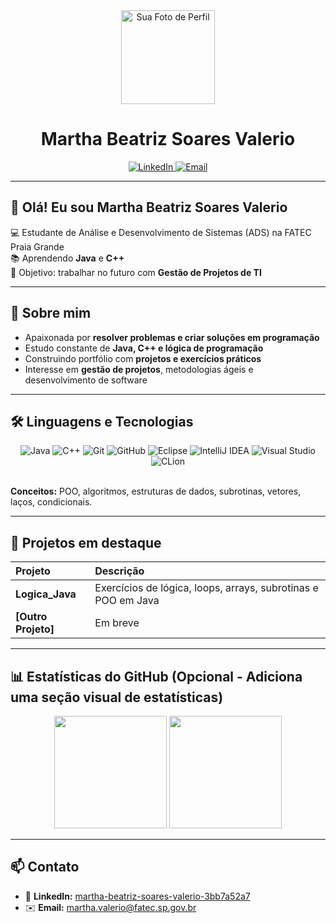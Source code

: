 <div align="center">
  <img src="https://avatars.githubusercontent.com/u/SEU_USER_ID_AQUI?v=4" width="150px;" alt="Sua Foto de Perfil" />
  <h1>Martha Beatriz Soares Valerio</h1>
</div>

<div align="center">
  <a href="https://www.linkedin.com/in/martha-beatriz-soares-valerio-3bb7a52a7/" target="_blank">
    <img src="https://img.shields.io/badge/LinkedIn-0077B5?style=for-the-badge&logo=linkedin&logoColor=white" alt="LinkedIn">
  </a>
  <a href="mailto:martha.valerio@fatec.sp.gov.br" target="_blank">
    <img src="https://img.shields.io/badge/Email-D14836?style=for-the-badge&logo=gmail&logoColor=white" alt="Email">
  </a>
</div>

---

## 👋 Olá! Eu sou Martha Beatriz Soares Valerio

<p>
  💻 Estudante de Análise e Desenvolvimento de Sistemas (ADS) na FATEC Praia Grande  
  <br>
  📚 Aprendendo <strong>Java</strong> e <strong>C++</strong>  
  <br>
  🎯 Objetivo: trabalhar no futuro com <strong>Gestão de Projetos de TI</strong>
</p>

---

## 🚀 Sobre mim
<ul>
  <li>Apaixonada por <strong>resolver problemas e criar soluções em programação</strong></li>
  <li>Estudo constante de <strong>Java, C++ e lógica de programação</strong></li>
  <li>Construindo portfólio com <strong>projetos e exercícios práticos</strong></li>
  <li>Interesse em <strong>gestão de projetos</strong>, metodologias ágeis e desenvolvimento de software</li>
</ul>

---

## 🛠️ Linguagens e Tecnologias
<div align="center">
  <img src="https://img.shields.io/badge/Java-000?style=for-the-badge&logo=java&logoColor=red" alt="Java"/>
  <img src="https://img.shields.io/badge/C%2B%2B-00599C?style=for-the-badge&logo=c%2B%2B&logoColor=white" alt="C++"/>
  <img src="https://img.shields.io/badge/Git-E34F26?style=for-the-badge&logo=git&logoColor=white" alt="Git"/>
  <img src="https://img.shields.io/badge/GitHub-100000?style=for-the-badge&logo=github&logoColor=white" alt="GitHub"/>
  <img src="https://img.shields.io/badge/Eclipse-2C2255?style=for-the-badge&logo=eclipse&logoColor=white" alt="Eclipse"/>
  <img src="https://img.shields.io/badge/IntelliJ_IDEA-000000?style=for-the-badge&logo=intellij-idea&logoColor=white" alt="IntelliJ IDEA"/>
  <img src="https://img.shields.io/badge/Visual_Studio-5C2D91?style=for-the-badge&logo=visual-studio&logoColor=white" alt="Visual Studio"/>
  <img src="https://img.shields.io/badge/CLion-1572B6?style=for-the-badge&logo=clion&logoColor=white" alt="CLion"/>
</div>

<br>

**Conceitos:** POO, algoritmos, estruturas de dados, subrotinas, vetores, laços, condicionais.

---

## 📂 Projetos em destaque
| Projeto | Descrição |
| :--- | :--- |
| **Logica_Java** | Exercícios de lógica, loops, arrays, subrotinas e POO em Java |
| **[Outro Projeto]** | Em breve |

---

## 📊 Estatísticas do GitHub (Opcional - Adiciona uma seção visual de estatísticas)
<div align="center">
  <img height="180em" src="https://github-readme-stats.vercel.app/api?username=SEU_USERNAME_AQUI&show_icons=true&theme=dark&include_all_commits=true&count_private=true"/>
  <img height="180em" src="https://github-readme-stats.vercel.app/api/top-langs/?username=Martha-coda&layout=compact&theme=dark"/>
</div>


---

## 📫 Contato
- 🔗 **LinkedIn:** [martha-beatriz-soares-valerio-3bb7a52a7](https://www.linkedin.com/in/martha-beatriz-soares-valerio-3bb7a52a7/)
- ✉️ **Email:** martha.valerio@fatec.sp.gov.br
